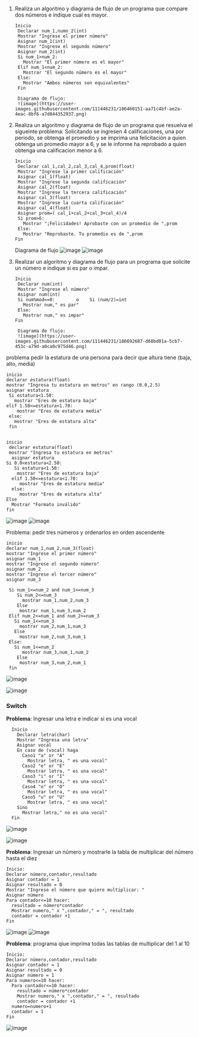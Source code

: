 1. Realiza un algoritmo y diagrama de flujo de un programa que compare dos números e indique cual es mayor.
  
       Inicio
        Declarar num_1,numn_2(int)
        Mostrar "Ingrese el primer número" 
        Asignar num_1(int)
        Mostrar "Ingrese el segundo número" 
        Asignar num_2(int)        
        Si num_1>num_2:
          Mostrar "El primer número es el mayor"
        Elif num_1<num_2:
          Mostrar "El segundo número es el mayor"
        Else:
          Mostrar "Ambos números son equivalentes"
        Fin
      
        Diagrama de flujo: 
        ![image](https://user-images.githubusercontent.com/111446231/186460151-aa71c4bf-ae2a-4eac-8bf6-a7d844352937.png)
        
2. Realiza un algoritmo y diagrama de flujo de un programa que resuelva el sigueinte problema: Solicitando se ingresen 4 calificaciones, una por periodo, se obtenga el promedio y se imprima una felicitación a quien obtenga un promedio mayor a 6, y se le informe ha reprobado a quien obtenga una calificacion menor a 6.


       Inicio
        Declarar cal_1,cal_2,cal_3,cal_4,prom(float)
        Mostrar "Ingrese la primer calificación" 
        Asignar cal_1(float)
        Mostrar "Ingrese la segunda calificación" 
        Asignar cal_2(float)
        Mostrar "Ingrese la tercera calificación" 
        Asignar cal_3(float)
        Mostrar "Ingrese la cuarta calificación" 
        Asignar cal_4(float)
        Asignar prom=( cal_1+cal_2+cal_3+cal_4)/4 
        Si prom>6:
          Mostrar "¡Felicidades! Aprobaste con un promedio de ",prom
        Else:
          Mostrar "Reprobaste. Tu promedio es de ",prom
       Fin
      
      Diagrama de flujo
      ![image](https://user-images.githubusercontent.com/111446231/186464023-4c56f497-78af-4085-9c7b-53bf13d7d090.png)
![image](https://user-images.githubusercontent.com/111446231/186466778-d0c5e1d8-3e83-4af6-ab6a-31140bad3317.png)


3. Realizar un algoritmo y diagrama de flujo para un programa que solicite un número e indique si es par o impar.

       Inicio
        Declarar num(int)
        Mostrar "Ingrese el número" 
        Asignar num(int)       
        Si num%mod==0:        o    Si (num/2)=int
          Mostrar num," es par"
        Else:
          Mostrar num," es impar"
       Fin
      
        Diagrama de flujo:
        ![image](https://user-images.githubusercontent.com/111446231/186692687-d68bd01a-5cb7-453c-a79d-a0ca0c975d46.png)
 

problema pedir la estatura de una persona para decir que altura tiene (baja, alto, media)

    inicio
    declarar estatura(float)
    mostrar "Ingresa tu estatura en metros" en rango (0.0,2.5)
    asignar estatura
     Si estatura<1.50:
       mostrar "Eres de estatura baja"
    elif 1.50<=estatura<1.70:
        mostrar "Eres de estatura media"
     else:
       mostrar "Eres de estatura alta"
     fin


    inicio
     declarar estatura(float)
     mostrar "Ingresa tu estatura en metros"
      asignar estatura
    Si 0.0<estatura<2.50:
       Si estatura<1.50:
        mostrar "Eres de estatura baja"
      elif 1.50<=estatura<1.70:
         mostrar "Eres de estatura media"
      else:
         mostrar "Eres de estatura alta"
    Else
      Mostrar "Formato inválido"
    fin

![image](https://user-images.githubusercontent.com/111446231/186699371-e520d5a2-d9f6-4334-bf7b-253d4f4a0d1f.png)
![image](https://user-images.githubusercontent.com/111446231/186706623-e2f86723-bde2-464f-ab81-16281d217967.png)

Problema: pedir tres números y ordenarlos en orden ascendente

    inicio
    declarar num_1,num_2,num_3(float)
    mostrar "Ingrese el primer número"
    asignar num_1
    mostrar "Ingrese el segundo número"
    asignar num_2
    mostrar "Ingrese el tercer número"
    asignar num_3
    
     Si num_1<=num_2 and num_1<=num_3
        Si num_2<=num_3
          mostrar num_1,num_2,num_3
        Else
         mostrar num_1,num_3,num_2      
     Elif num_2<=num_1 and num_2<=num_3
       Si num_1<=num_3
         mostrar num_2,num_1,num_3
       Else
         mostrar num_2,num_3,num_1
     Else:
       Si num_1<=num_2
          mostrar num_3,num_1,num_2
        Else
         mostrar num_3,num_2,num_1
     fin
    
   ![image](https://user-images.githubusercontent.com/111446231/186805333-076f373f-d24e-41e6-8627-293e2f406ae7.png)

   ![image](https://user-images.githubusercontent.com/111446231/186810176-97947d0b-2d9a-4827-a2f6-9baf2592d0bd.png)

### Switch
**Problema**: Ingresar una letra e indicar si es una vocal

      Inicio
        Declarar letra(char)
        Mostrar "Ingresa una letra"
        Asignar vocal
        En caso de (vocal) haga 
          Caso1 "a" or "A" 
            Mostrar letra, " es una vocal"
          Caso2 "e" or "E" 
            Mostrar letra, " es una vocal"
          Caso3 "i" or "I" 
            Mostrar letra, " es una vocal"
          Caso4 "o" or "O" 
            Mostrar letra, " es una vocal"
          Caso5 "u" or "U" 
            Mostrar letra, " es una vocal"
        Sino
          Mostrar letra," no es una vocal"
      Fin

![image](https://user-images.githubusercontent.com/111446231/186945572-6cb82040-ad2e-4359-b654-10bef7008d6c.png)

![image](https://user-images.githubusercontent.com/111446231/187462012-2b8b7660-23aa-4f75-9df9-364b224e9745.png)


**Problema**: Ingresar un número y mostrarle la tabla de multiplicar del número hasta el diez
  
    Inicio:
    Declarar número,contador,resultado
    Asignar contador = 1
    Asignar resultado = 0
    Mostrar "Ingrese el número que quiere multiplicar: "
    Asignar número
    Para contador<=10 hacer:
      resultado = número*contador
      Mostrar numero," x ",contador," = ", resultado
      contador = contador +1
    Fin
    
![image](https://user-images.githubusercontent.com/111446231/187475541-d7809793-4d3c-4f01-99fb-778995013567.png)
![image](https://user-images.githubusercontent.com/111446231/187475614-fb9f2efe-0be0-41b6-b0f6-bc07d063027b.png)
  
**Problema**: programa qiue imprima todas las tablas de multiplicar del 1 al 10

    Inicio:
    Declarar número,contador,resultado
    Asignar contador = 1
    Asignar resultado = 0
    Asignar número = 1
    Para numero<=10 hacer:
      Para contador<=10 hacer:
        resultado = número*contador
        Mostrar numero," x ",contador," = ", resultado
        contador = contador +1
      numero=numero+1
      contador = 1
    Fin

![image](https://user-images.githubusercontent.com/111446231/187484710-2c0d8273-e5a2-4531-8218-a5e54c616c89.png)

